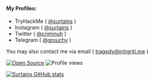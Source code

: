 <h4>My Profiles:</h4>

- TryHackMe ( <a href="https://tryhackme.com/p/Surtains">@surtains</a> )
- Instagram ( <a href="https://instagram.com/surtains">@surtains</a> )
- Twitter ( <a href="https://twitter.com/criminuh">@criminuh</a> )
- Telegram ( <a href="https://t.me/grouchy">@grouchy</a> )

You may also contact me via email ( <a href="mailto:tragedy@intigriti.me">tragedy@intigriti.me</a> )

[![Open Source](https://badges.frapsoft.com/os/v1/open-source.svg?v=103)](https://opensource.org/)
![Profile views](https://gpvc.arturio.dev/drooling)

[![Surtains GitHub stats](https://github-readme-stats.vercel.app/api?username=drooling&theme=github_dark&show_icons=true)](https://github.com/drooling)

